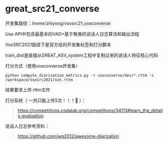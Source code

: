 # great_src21_converse

开发集路径：/nvme/zhiyong/voxsrc21_voxconverse

Use API中包含最基本的VAD+基于聚类的说话人日志算法和输出流程

VoxSRC2021路径下是官方给的开发集标签和打分脚本

train_dist是直接从GREAT_ASV_system工程中复制过来的说话人特征核心代码

打分方式（使用voxconverse开发集）

`python compute_diarisation_metrics.py -r voxconverse/dev/*.rttm -s /workspace/Voxsrc2021/out.rttm`

结果要求上传.rttm文件

打分系统（ 一共只能上传5次！！！🤣 ）：
>https://competitions.codalab.org/competitions/34113#learn_the_details-evaluation

说话人日志参考资料：
>https://github.com/wq2012/awesome-diarization
